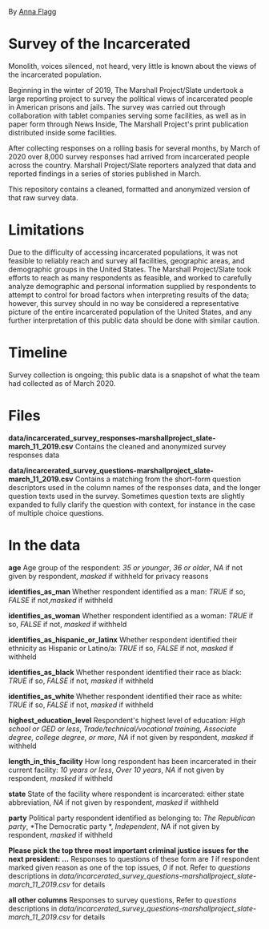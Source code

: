 By [Anna Flagg](https://www.themarshallproject.org/staff/anna-flagg)

# Survey of the Incarcerated
Monolith, voices silenced, not heard, very little is known about the views of the incarcerated population.

Beginning in the winter of 2019, The Marshall Project/Slate undertook a large reporting project to survey the political views of incarcerated people in American prisons and jails. The survey was carried out through collaboration with tablet companies serving some facilities, as well as in paper form through News Inside, The Marshall Project's print publication distributed inside some facilities. 

After collecting responses on a rolling basis for several months, by March of 2020 over 8,000 survey responses had arrived from incarcerated people across the country. Marshall Project/Slate reporters analyzed that data and reported findings in a series of stories published in March. 

This repository contains a cleaned, formatted and anonymized version of that raw survey data. 

# Limitations
Due to the difficulty of accessing incarcerated populations, it was not feasible to reliably reach and survey all facilities, geographic areas, and demographic groups in the United States. The Marshall Project/Slate took efforts to reach as many respondents as feasible, and worked to carefully analyze demographic and personal information supplied by respondents to attempt to control for broad factors when interpreting results of the data; however, this survey should in no way be considered a representative picture of the entire incarcerated population of the United States, and any further interpretation of this public data should be done with similar caution. 

# Timeline
Survey collection is ongoing; this public data is a snapshot of what the team had collected as of March 2020.

# Files
**data/incarcerated_survey_responses-marshallproject_slate-march_11_2019.csv** Contains the cleaned and anonymized survey responses data

**data/incarcerated_survey_questions-marshallproject_slate-march_11_2019.csv** Contains a matching from the short-form question descriptors used in the column names of the responses data, and the longer question texts used in the survey. Sometimes question texts are slightly expanded to fully clarify the question with context, for instance in the case of multiple choice questions.

# In the data
**age** Age group of the respondent: *35 or younger*, *36 or older*, *NA* if not given by respondent, *masked* if withheld for privacy reasons

**identifies_as_man** Whether respondent identified as a man: *TRUE* if so, *FALSE* if not,*masked* if withheld

**identifies_as_woman** Whether respondent identified as a woman: *TRUE* if so, *FALSE* if not, *masked* if withheld

**identifies_as_hispanic_or_latinx** Whether respondent identified their ethnicity as Hispanic or Latino/a: *TRUE* if so, *FALSE* if not, *masked* if withheld

**identifies_as_black** Whether respondent identified their race as black: *TRUE* if so, *FALSE* if not, *masked* if withheld

**identifies_as_white** Whether respondent identified their race as white: *TRUE* if so, *FALSE* if not, *masked* if withheld

**highest_education_level** Respondent's highest level of education: *High school or GED or less*, *Trade/technical/vocational training, Associate degree, college degree, or more*, *NA* if not given by respondent, *masked* if withheld

**length_in_this_facility** How long respondent has been incarcerated in their current facility: *10 years or less*, *Over 10 years*, *NA* if not given by respondent, *masked* if withheld

**state** State of the facility where respondent is incarcerated: either state abbreviation, *NA* if not given by respondent, *masked* if withheld

**party** Political party respondent identified as belonging to: *The Republican party*, *The Democratic party
*, *Independent*, *NA* if not given by respondent, *masked* if withheld

**Please pick the top three most important criminal justice issues for the next president: ...** Responses to questions of these form are *1* if respondent marked given reason as one of the top issues, *0* if not. Refer to *questions* descriptions in *data/incarcerated_survey_questions-marshallproject_slate-march_11_2019.csv* for details

**all other columns** Responses to survey questions, Refer to *questions* descriptions in *data/incarcerated_survey_questions-marshallproject_slate-march_11_2019.csv* for details